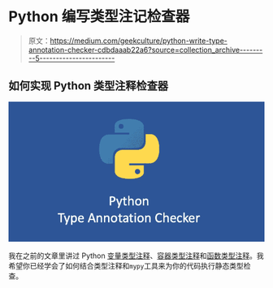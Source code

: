 # Python 编写类型注记检查器

> 原文：<https://medium.com/geekculture/python-write-type-annotation-checker-cdbdaaab22a6?source=collection_archive---------5----------------------->

## 如何实现 Python 类型注释检查器

![](img/f7f564e175ca84ee01dcc31723ed9d6b.png)

我在之前的文章里讲过 Python [变量类型注释](/geekculture/python-type-annotation-for-variables-606177840d7b)、[容器类型注释](/geekculture/python-type-annotation-for-containers-7f58414eb4c8)和[函数类型注释](/geekculture/python-type-annotation-for-functions-and-class-2e8e3148e376)。我希望你已经学会了如何结合类型注释和`mypy`工具来为你的代码执行静态类型检查。